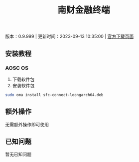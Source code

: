 ﻿---
id: 1762
title: 南财金融终端
toc: true
weight: 1762
---

版本：0.9.999 | 更新时间：2023-09-13 10:35:00 | [官方下载页面](http://app.loongapps.cn/#/detail/1762)

## 安装教程 

### AOSC OS 

1. 下载软件包
2. 安装软件包

```bash
sudo oma install sfc-connect-loongarch64.deb
```

## 额外操作

无需额外操作即可使用

## 已知问题

暂无已知问题

